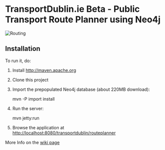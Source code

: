 TransportDublin.ie Beta - Public Transport Route Planner using Neo4j
====================================================================

![Routing](http://img838.imageshack.us/img838/8676/websitescreenshot.jpg "Routing")

Installation
------------

To run it, do:

1. Install http://maven.apache.org
2. Clone this project
3. Import the prepopulated Neo4j database (about 220MB download):

    mvn -P import install
  
4. Run the server:

    mvn jetty:run
  
5. Browse the application at [http://localhost:8080/transportdublin/routeplanner](http://localhost:8080/transportdublin/routeplanner)

More Info on the [wiki page](http://wiki.github.com/paddydub/TransportDublin/ "Documentation")